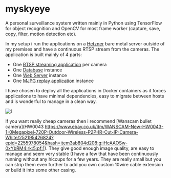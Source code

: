 # myskyeye
A personal surveillance system written mainly in Python using TensorFlow for object recognition and OpenCV for most frame worker (capture, save, copy, filter, motion detection etc).

In my setup i run the applications on a [Hetzner](https://www.hetzner.com/) bare metal server outside of my premises and have a continuous RTSP stream from the cameras. The application is built mainly of 4 parts:
* One [RTSP streaming application](https://github.com/epkboan/myskyeye/blob/master/cam/README.md) per camera 
* One [Database](https://github.com/epkboan/myskyeye/blob/master/database/README.md) instance
* One [Web Server](https://github.com/epkboan/myskyeye/blob/master/web_app/README.md) instance
* One [MJPG replay application](https://github.com/epkboan/myskyeye/blob/master/cam/README.md) instance

I have chosen to deploy all the applications in Docker containers as it forces applications to have minimal dependencies, easy to migrate between hosts and is wonderful to manage in a clean way.

![1](https://github.com/epkboan/epkboan.github.io/blob/master/myskyeeye.png?raw=true "MySkyEye Overview")

If you want really cheap cameras then i recommend [Wanscam bullet camera](HW0043 https://www.ebay.co.uk/itm/WANSCAM-New-HW0043-1-0Megapixel-720P-Outdoor-Wireless-P2P-IR-Cut-IP-Camera-White/252195426824?epid=2255978054&hash=item3ab804d208:g:iHcAAOSw-0xYbRM4:rk:5:pf:1). They give good enough image quality, are easy to manage and seem very stable (I have a few that have been continuously running without any hiccups for a few years. They are really small but you can strip them even further to add you own custom 10wire cable extension or build it into some other casing.
